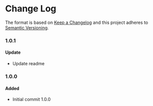 # Change Log

The format is based on [Keep a Changelog](http://keepachangelog.com/)
and this project adheres to [Semantic Versioning](http://semver.org/).

### 1.0.1

#### Update

- Update readme

### 1.0.0

#### Added

- Initial commit 1.0.0
